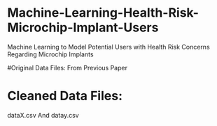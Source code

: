 # Machine-Learning-Health-Risk-Microchip-Implant-Users
Machine Learning to Model Potential Users with Health Risk Concerns Regarding Microchip Implants

#Original Data Files: From Previous Paper


# Cleaned Data Files:
dataX.csv And  datay.csv


